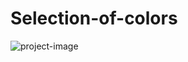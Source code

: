 # Selection-of-colors
![project-image]([https://3.downloader.disk.yandex.ru/preview/78dee62f0295e0d4905217459946018a99605bdccc2aa4c449f824b7e93b0317/inf/iJqpMZQKoJUIJzWh-vNSelzFlXCu_SkNiirVuWIG6VqOjk8qmHkZLWBjj9-Um5qFMIHaTER23ItJNNHTIyX_yg%3D%3D?uid=1758363702&filename=image_2023-04-17_21-17-14.png&disposition=inline&hash=&limit=0&content_type=image%2Fpng&owner_uid=1758363702&tknv=v2&size=2541x977](https://s474vla.storage.yandex.net/rdisk/927f1b2c610b22dea28618ff9bff916f23ffc633273b6fef003c22e5feaa1359/643d8f52/Qfv4YOjD7CbxaLs2BtqjvqPszsH0p1IRNgclwJEFNjkIE8kieXl_g8w1MHJ3WkT-HH0wNDQwu6_WlSSM6e20TA==?uid=1758363702&filename=image_2023-04-17_21-17-14.png&disposition=inline&hash=&limit=0&content_type=image%2Fpng&owner_uid=1758363702&fsize=35732&hid=cbc2a7e27d47f7f4181faebe256c6a1b&media_type=image&tknv=v2&etag=9027552a8bfb18cd5bb816d7903b5593&rtoken=TY1UADq5ro0m&force_default=yes&ycrid=na-df1a73624b8ef3887d0b0505b394cdf9-downloader7f&ts=5f98c5424f880&s=e95df262fce16a4cc56d26bfe341d81d82f13a693c87dc79735e572223d13c34&pb=U2FsdGVkX18GSNdRUtipgSI_OlTtfA_Gi8fQsW4yIuX4hvC73pVwHXDB-65Np2sodRvUNQJpH2NIIygFcVAnc2XmwlKBZaOkeIMkjWOHtJs))
